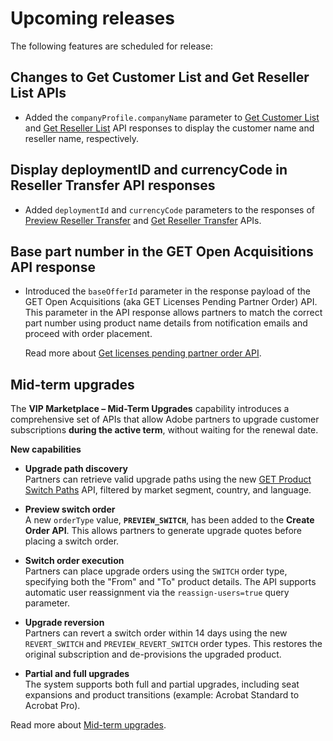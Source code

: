 # Upcoming releases

The following features are scheduled for release:

## Changes to Get Customer List and Get Reseller List APIs

- Added the `companyProfile.companyName` parameter to [Get Customer List](../customer_account/get_customer_list.md) and [Get Reseller List](../reseller_account/get_reseller_list.md) API responses to display the customer name and reseller name, respectively.

## Display deploymentID and currencyCode in Reseller Transfer API responses

- Added `deploymentId` and `currencyCode` parameters to the responses of [Preview Reseller Transfer](../reseller_change/preview_transfer.md) and [Get Reseller Transfer](../reseller_change/get_transfer.md) APIs.

## Base part number in the GET Open Acquisitions API response

- Introduced the `baseOfferId` parameter in the response payload of the GET Open Acquisitions (aka GET Licenses Pending Partner Order) API. This parameter in the API response allows partners to match the correct part number using product name details from notification emails and proceed with order placement.

  Read more about [Get licenses pending partner order API](../customer_account/get_licenses.md).

## Mid-term upgrades

The **VIP Marketplace – Mid-Term Upgrades** capability introduces a comprehensive set of APIs that allow Adobe partners to upgrade customer subscriptions **during the active term**, without waiting for the renewal date.

**New capabilities**

- **Upgrade path discovery**  
  Partners can retrieve valid upgrade paths using the new [GET Product Switch Paths](../mid_term/apis.md#discover-upgrade-path) API, filtered by market segment, country, and language.

- **Preview switch order**  
  A new `orderType` value, **`PREVIEW_SWITCH`**, has been added to the **Create Order API**. This allows partners to generate upgrade quotes before placing a switch order.

- **Switch order execution**  
  Partners can place upgrade orders using the `SWITCH` order type, specifying both the "From" and "To" product details. The API supports automatic user reassignment via the `reassign-users=true` query parameter.

- **Upgrade reversion**  
  Partners can revert a switch order within 14 days using the new `REVERT_SWITCH` and `PREVIEW_REVERT_SWITCH` order types. This restores the original subscription and de-provisions the upgraded product.

- **Partial and full upgrades**  
  The system supports both full and partial upgrades, including seat expansions and product transitions (example: Acrobat Standard to Acrobat Pro).

Read more about [Mid-term upgrades](../mid_term/index.md).
